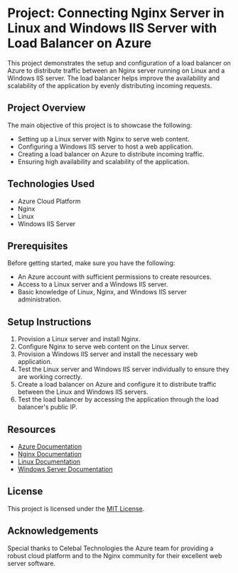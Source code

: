 # Project: Connecting Nginx Server in Linux and Windows IIS Server with Load Balancer on Azure

This project demonstrates the setup and configuration of a load balancer on Azure to distribute traffic between an Nginx server running on Linux and a Windows IIS server. The load balancer helps improve the availability and scalability of the application by evenly distributing incoming requests.

## Project Overview

The main objective of this project is to showcase the following:

- Setting up a Linux server with Nginx to serve web content.
- Configuring a Windows IIS server to host a web application.
- Creating a load balancer on Azure to distribute incoming traffic.
- Ensuring high availability and scalability of the application.

## Technologies Used

- Azure Cloud Platform
- Nginx
- Linux
- Windows IIS Server

## Prerequisites

Before getting started, make sure you have the following:

- An Azure account with sufficient permissions to create resources.
- Access to a Linux server and a Windows IIS server.
- Basic knowledge of Linux, Nginx, and Windows IIS server administration.

## Setup Instructions

1. Provision a Linux server and install Nginx.
2. Configure Nginx to serve web content on the Linux server.
3. Provision a Windows IIS server and install the necessary web application.
4. Test the Linux server and Windows IIS server individually to ensure they are working correctly.
5. Create a load balancer on Azure and configure it to distribute traffic between the Linux and Windows IIS servers.
6. Test the load balancer by accessing the application through the load balancer's public IP.

## Resources

- [Azure Documentation](https://docs.microsoft.com/azure/)
- [Nginx Documentation](https://nginx.org/en/docs/)
- [Linux Documentation](https://www.linux.org/docs/)
- [Windows Server Documentation](https://docs.microsoft.com/windows-server/)

## License

This project is licensed under the [MIT License](LICENSE).

## Acknowledgements

Special thanks to Celebal Technologies the Azure team for providing a robust cloud platform and to the Nginx community for their excellent web server software.
